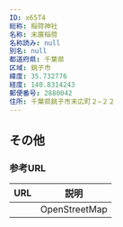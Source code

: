 ```yaml
---
ID: x65T4
総称: 稲荷神社
名称: 末廣稲荷
名称読み: null
別名: null
都道府県: 千葉県
区域: 銚子市
緯度: 35.732776
経度: 140.8314243
郵便番号: 2880042
住所: 千葉県銚子市末広町２−２２
---
```


## その他

### 参考URL

| URL | 説明          |
| --- | ------------- |
|     | OpenStreetMap |
